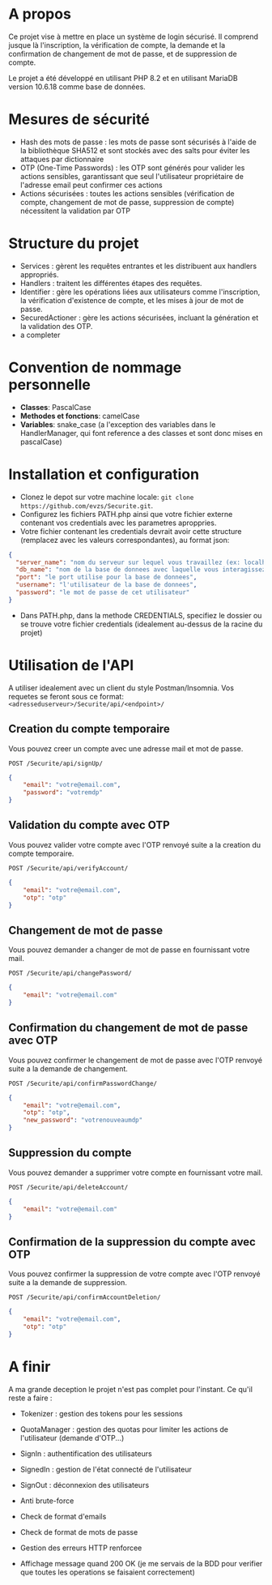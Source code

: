 # A propos

Ce projet vise à mettre en place un système de login sécurisé.
Il comprend jusque là l'inscription, la vérification de compte, la demande et la confirmation de changement de mot de passe, et de suppression de compte.

Le projet a été développé en utilisant PHP 8.2 et en utilisant MariaDB version 10.6.18 comme base de données.

# Mesures de sécurité

- Hash des mots de passe : les mots de passe sont sécurisés à l'aide de la bibliothèque SHA512 et sont stockés avec des salts pour éviter les attaques par dictionnaire
- OTP (One-Time Passwords) : les OTP sont générés pour valider les actions sensibles, garantissant que seul l'utilisateur propriétaire de l'adresse email peut confirmer ces actions
- Actions sécurisées : toutes les actions sensibles (vérification de compte, changement de mot de passe, suppression de compte) nécessitent la validation par OTP

# Structure du projet

- Services : gèrent les requêtes entrantes et les distribuent aux handlers appropriés. 
- Handlers : traitent les différentes étapes des requêtes.
- Identifier : gère les opérations liées aux utilisateurs comme l'inscription, la vérification d'existence de compte, et les mises à jour de mot de passe. 
- SecuredActioner : gère les actions sécurisées, incluant la génération et la validation des OTP.
- a completer



# Convention de nommage personnelle

- **Classes**: PascalCase
- **Methodes et fonctions**: camelCase
- **Variables**: snake_case (a l'exception des variables dans le HandlerManager, qui font reference a des classes et sont donc mises en pascalCase)

# Installation et configuration

- Clonez le depot sur votre machine locale: `git clone https://github.com/evzs/Securite.git`.
- Configurez les fichiers PATH.php ainsi que votre fichier externe contenant vos credentials avec les parametres aproppries.
- Votre fichier contenant les credentials devrait avoir cette structure (remplacez avec les valeurs correspondantes), au format json:
``` json
{
  "server_name": "nom du serveur sur lequel vous travaillez (ex: localhost)",
  "db_name": "nom de la base de donnees avec laquelle vous interagissez",
  "port": "le port utilise pour la base de donnees", 
  "username": "l'utilisateur de la base de donnees", 
  "password": "le mot de passe de cet utilisateur"
}
```
- Dans PATH.php, dans la methode CREDENTIALS, specifiez le dossier ou se trouve votre fichier credentials (idealement au-dessus de la racine du projet)

# Utilisation de l'API

A utiliser idealement avec un client du style Postman/Insomnia.
Vos requetes se feront sous ce format:
`<adresseduserveur>/Securite/api/<endpoint>/`

## Creation du compte temporaire
Vous pouvez creer un compte avec une adresse mail et mot de passe.

`POST /Securite/api/signUp/`
```json
{
    "email": "votre@email.com",
    "password": "votremdp"
}
```

## Validation du compte avec OTP
Vous pouvez valider votre compte avec l'OTP renvoyé suite a la creation du compte temporaire.

`POST /Securite/api/verifyAccount/`
```json
{
    "email": "votre@email.com",
    "otp": "otp"
}
```

## Changement de mot de passe
Vous pouvez demander a changer de mot de passe en fournissant votre mail.

`POST /Securite/api/changePassword/`
```json
{
    "email": "votre@email.com"
}
```

## Confirmation du changement de mot de passe avec OTP
Vous pouvez confirmer le changement de mot de passe avec l'OTP renvoyé suite a la demande de changement.

`POST /Securite/api/confirmPasswordChange/`
```json
{
    "email": "votre@email.com",
    "otp": "otp",
    "new_password": "votrenouveaumdp"
}
```

## Suppression du compte
Vous pouvez demander a supprimer votre compte en fournissant votre mail.

`POST /Securite/api/deleteAccount/`
```json
{
    "email": "votre@email.com"
}
```

## Confirmation de la suppression du compte avec OTP
Vous pouvez confirmer la suppression de votre compte avec l'OTP renvoyé suite a la demande de suppression.

`POST /Securite/api/confirmAccountDeletion/`
```json
{
    "email": "votre@email.com",
    "otp": "otp"
}
```

# A finir

A ma grande deception le projet n'est pas complet pour l'instant.
Ce qu'il reste a faire :

- Tokenizer : gestion des tokens pour les sessions
- QuotaManager : gestion des quotas pour limiter les actions de l'utilisateur (demande d'OTP...)
- SignIn : authentification des utilisateurs
- SignedIn : gestion de l'état connecté de l'utilisateur
- SignOut : déconnexion des utilisateurs


- Anti brute-force
- Check de format d'emails
- Check de format de mots de passe
- Gestion des erreurs HTTP renforcee
- Affichage message quand 200 OK (je me servais de la BDD pour verifier que toutes les operations se faisaient correctement)

